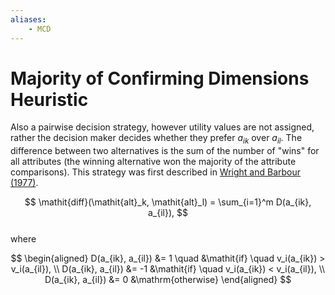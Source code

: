 ```yaml
---
aliases:
    - MCD
---
```


# Majority of Confirming Dimensions Heuristic

Also a pairwise decision strategy, however utility values are not
assigned, rather the decision maker decides whether they prefer
$a_{ik}$ over $a_{il}$. The difference between two alternatives is
the sum of the number of "wins" for all attributes (the winning
alternative won the majority of the attribute comparisons). This
strategy was first described in [Wright and Barbour (1977)](#wright77).

$$
\mathit{diff}(\mathit{alt}_k, \mathit{alt}_l) = 
        \sum_{i=1}^m D(a_{ik}, a_{il}),
$$     
where

$$
\begin{aligned}
D(a_{ik}, a_{il}) &= 1 \quad &\mathit{if} \quad v_i(a_{ik}) > v_i(a_{il}), \\
    D(a_{ik}, a_{il}) &= -1 &\mathit{if} \quad v_i(a_{ik}) < v_i(a_{il}), \\
    D(a_{ik}, a_{il}) &= 0 &\mathrm{otherwise}
\end{aligned}
$$